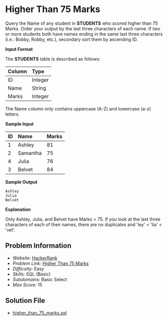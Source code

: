 # Higher Than 75 Marks

Query the Name of any student in **STUDENTS** who scored higher than 75 Marks. Order your output by the last three characters of each name. If two or more students both have names ending in the same last three characters (i.e.: Bobby, Robby, etc.), secondary sort them by ascending ID.

**Input Format**

The **STUDENTS** table is described as follows:

| Column | Type |
| :- | :- |
ID | Integer
Name | String
Marks | Integer

The Name column only contains uppercase (A-Z) and lowercase (a-z) letters.

**Sample Input**

| ID | Name | Marks |
| :- | :- | :- |
1 | Ashley | 81
2 | Samantha | 75
4 | Julia | 76
3 | Belvet | 84 

**Sample Output**

```
Ashley
Julia
Belvet
```

**Explanation**

Only Ashley, Julia, and Belvet have Marks > 75. If you look at the last three characters of each of their names, there are no duplicates and 'ley' < 'lia' < 'vet'.

## Problem Information

- *Website:* [HackerRank](https://www.hackerrank.com/)
- *Problem Link:* [Higher Than 75 Marks](https://www.hackerrank.com/challenges/more-than-75-marks/problem)
- *Difficulty:* Easy
- *Skills:* SQL (Basic)
- *Subdomains:* Basic Select
- *Max Score:* 15

## Solution File

- [higher_than_75_marks.sql]()
